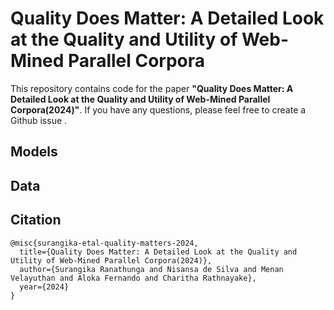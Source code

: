 # Quality Does Matter: A Detailed Look at the Quality and Utility of Web-Mined Parallel Corpora
This repository contains code for the paper **"Quality Does Matter: A Detailed Look at the Quality and Utility of Web-Mined Parallel Corpora(2024)"**. If you have any questions, please feel free to create a Github issue .

## Models


## Data


## Citation

```
@misc{surangika-etal-quality-matters-2024,
  title={Quality Does Matter: A Detailed Look at the Quality and Utility of Web-Mined Parallel Corpora(2024)}, 
  author={Surangika Ranathunga and Nisansa de Silva and Menan Velayuthan and Aloka Fernando and Charitha Rathnayake},
  year={2024}
}
```
